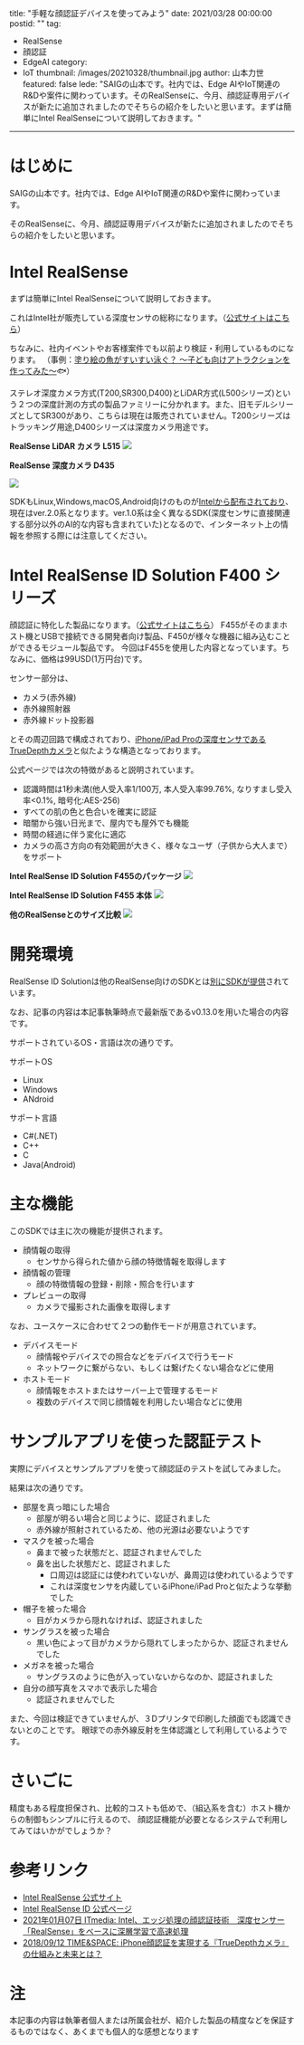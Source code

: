 title: "手軽な顔認証デバイスを使ってみよう"
date: 2021/03/28 00:00:00
postid: ""
tag:
  - RealSense
  - 顔認証
  - EdgeAI
category:
  - IoT
thumbnail: /images/20210328/thumbnail.jpg
author: 山本力世
featured: false
lede: "SAIGの山本です。社内では、Edge AIやIoT関連のR&Dや案件に関わっています。そのRealSenseに、今月、顔認証専用デバイスが新たに追加されましたのでそちらの紹介をしたいと思います。まずは簡単にIntel RealSenseについて説明しておきます。"
---

# はじめに
SAIGの山本です。社内では、Edge AIやIoT関連のR&Dや案件に関わっています。

そのRealSenseに、今月、顔認証専用デバイスが新たに追加されましたのでそちらの紹介をしたいと思います。

# Intel RealSense

まずは簡単にIntel RealSenseについて説明しておきます。

これはIntel社が販売している深度センサの総称になります。（[公式サイトはこちら](https://www.intel.co.jp/content/www/jp/ja/architecture-and-technology/realsense-overview.html)）

ちなみに、社内イベントやお客様案件でも以前より検証・利用しているものになります。
（事例：[塗り絵の魚がすいすい泳ぐ？ ～子ども向けアトラクションを作ってみた～](/articles/20201126/)🐟）

ステレオ深度カメラ方式(T200,SR300,D400)とLiDAR方式(L500シリーズ)という２つの深度計測の方式の製品ファミリーに分かれます。また、旧モデルシリーズとしてSR300があり、こちらは現在は販売されていません。T200シリーズはトラッキング用途,D400シリーズは深度カメラ用途です。

__RealSense LiDAR カメラ L515__
<img src="/images/20210328/realsense_lidar_camera_l515.jpg" loading="lazy">


__RealSense 深度カメラ D435__

<img src="/images/20210328/realsense_shindo_camera_d435.jpg" loading="lazy">


SDKもLinux,Windows,macOS,Android向けのものが[Intelから配布されており](https://github.com/IntelRealSense/librealsense/releases)、現在はver.2.0系となります。ver.1.0系は全く異なるSDK(深度センサに直接関連する部分以外のAI的な内容も含まれていた)となるので、インターネット上の情報を参照する際には注意してください。

# Intel RealSense ID Solution F400 シリーズ

顔認証に特化した製品になります。（[公式サイトはこちら](https://www.intelrealsense.com/facial-authentication/)）
F455がそのままホスト機とUSBで接続できる開発者向け製品、F450が様々な機器に組み込むことができるモジュール製品です。
今回はF455を使用した内容となっています。ちなみに、価格は99USD(1万円台)です。

センサー部分は、

- カメラ(赤外線)
- 赤外線照射器
- 赤外線ドット投影器

とその周辺回路で構成されており、[iPhone/iPad Proの深度センサであるTrueDepthカメラ](https://time-space.kddi.com/ict-keywords/20180912/2436)と似たような構造となっております。

公式ページでは次の特徴があると説明されています。

- 認識時間は1秒未満(他人受入率1/100万, 本人受入率99.76%, なりすまし受入率<0.1%, 暗号化:AES-256)
- すべての肌の色と色合いを確実に認証
- 暗闇から強い日光まで、屋内でも屋外でも機能
- 時間の経過に伴う変化に適応
- カメラの高さ方向の有効範囲が大きく、様々なユーザ（子供から大人まで）をサポート

__Intel RealSense ID Solution F455のパッケージ__
<img src="/images/20210328/Intel_RealSense_ID_F455.jpg" loading="lazy">

__Intel RealSense ID Solution F455 本体__
<img src="/images/20210328/Intel_RealSense_ID_F455_2.jpg" loading="lazy">

__他のRealSenseとのサイズ比較__
<img src="/images/20210328/RealSense.jpg" loading="lazy">


# 開発環境
RealSense ID Solutionは他のRealSense向けのSDKとは[別にSDKが提供](https://github.com/IntelRealSense/RealSenseID/releases)されています。

なお、記事の内容は本記事執筆時点で最新版であるv0.13.0を用いた場合の内容です。

サポートされているOS・言語は次の通りです。

サポートOS

- Linux
- Windows
- ANdroid

サポート言語

- C#(.NET)
- C++
- C
- Java(Android)

# 主な機能
このSDKでは主に次の機能が提供されます。

- 顔情報の取得
    - センサから得られた値から顔の特徴情報を取得します
- 顔情報の管理
    - 顔の特徴情報の登録・削除・照合を行います
- プレビューの取得
    - カメラで撮影された画像を取得します

なお、ユースケースに合わせて２つの動作モードが用意されています。

- デバイスモード
    - 顔情報やデバイスでの照合などをデバイスで行うモード
    - ネットワークに繋がらない、もしくは繋げたくない場合などに使用
- ホストモード
    - 顔情報をホストまたはサーバー上で管理するモード
    - 複数のデバイスで同じ顔情報を利用したい場合などに使用

# サンプルアプリを使った認証テスト
実際にデバイスとサンプルアプリを使って顔認証のテストを試してみました。

結果は次の通りです。

- 部屋を真っ暗にした場合
    - 部屋が明るい場合と同じように、認証されました
    - 赤外線が照射されているため、他の光源は必要ないようです
- マスクを被った場合
    - 鼻まで被った状態だと、認証されませんでした
    - 鼻を出した状態だと、認証されました
        - 口周辺は認証には使われていないが、鼻周辺は使われているようです
        - これは深度センサを内蔵しているiPhone/iPad Proと似たような挙動でした
- 帽子を被った場合
    - 目がカメラから隠れなければ、認証されました
- サングラスを被った場合
    - 黒い色によって目がカメラから隠れてしまったからか、認証されませんでした
- メガネを被った場合
    - サングラスのように色が入っていないからなのか、認証されました
- 自分の顔写真をスマホで表示した場合
    - 認証されませんでした

また、今回は検証できていませんが、３Dプリンタで印刷した顔面でも認識できないとのことです。
眼球での赤外線反射を生体認識として利用しているようです。

# さいごに
精度もある程度担保され、比較的コストも低めで、（組込系を含む）ホスト機からの制御もシンプルに行えるので、
顔認証機能が必要となるシステムで利用してみてはいかがでしょうか？

# 参考リンク
- [Intel RealSense 公式サイト](https://www.intel.co.jp/content/www/jp/ja/architecture-and-technology/realsense-overview.html)
- [Intel RealSense ID 公式ページ](https://www.intelrealsense.com/facial-authentication/)
- [2021年01月07日 ITmedia: Intel、エッジ処理の顔認証技術　深度センサー「RealSense」をベースに深層学習で高速処理](https://www.itmedia.co.jp/news/articles/2101/07/news141.html)
- [2018/09/12 TIME&SPACE: iPhone顔認証を実現する『TrueDepthカメラ』の仕組みと未来とは？](https://time-space.kddi.com/ict-keywords/20180912/2436)

# 注
本記事の内容は執筆者個人または所属会社が、紹介した製品の精度などを保証するものではなく、あくまでも個人的な感想となります
